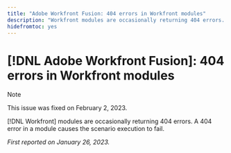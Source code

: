```yaml
---
title: "Adobe Workfront Fusion: 404 errors in Workfront modules"
description: "Workfront modules are occasionally returning 404 errors. A 404 error in a module causes the scenario execution to fail."
hidefromtoc: yes
---
```


# [!DNL Adobe Workfront Fusion]: 404 errors in Workfront modules

>[!NOTE]
>
>This issue was fixed on February 2, 2023.

[!DNL Workfront] modules are occasionally returning 404 errors. A 404 error in a module causes the scenario execution to fail.

_First reported on January 26, 2023._

